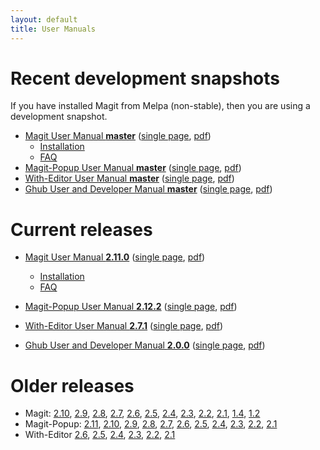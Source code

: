 ```yaml
---
layout: default
title: User Manuals
---
```


# Recent development snapshots

If you have installed Magit from Melpa (non-stable), then you are
using a development snapshot.

- [Magit User Manual **master**](/manual/magit)
  ([single page](/manual/magit.html),
  [pdf](/manual/magit.pdf))
  - [Installation](/manual/magit/Installation.html)
  - [FAQ](/manual/magit/FAQ.html)
- [Magit-Popup User Manual **master**](/manual/magit-popup)
  ([single page](/manual/magit-popup.html),
  [pdf](/manual/magit-popup.pdf))
- [With-Editor User Manual **master**](/manual/with-editor)
  ([single page](/manual/with-editor.html),
  [pdf](/manual/with-editor.pdf))
- [Ghub User and Developer Manual **master**](/manual/ghub)
  ([single page](/manual/ghub.html),
  [pdf](/manual/ghub.pdf))

# Current releases

- [Magit User Manual **2.11.0**](/manual/2.11.0/magit)
  ([single page](/manual/2.11.0/magit.html),
  [pdf](/manual/2.11.0/magit.pdf))
  - [Installation](/manual/2.11.0/magit/Installation.html)
  - [FAQ](/manual/2.11.0/magit/FAQ.html)

- [Magit-Popup User Manual **2.12.2**](/manual/2.12.2/magit-popup)
  ([single page](/manual/2.12.2/magit-popup.html),
  [pdf](/manual/2.12.2/magit-popup.pdf))

- [With-Editor User Manual **2.7.1**](/manual/2.7.1/with-editor)
  ([single page](/manual/2.7.1/with-editor.html),
  [pdf](/manual/2.7.1/with-editor.pdf))

- [Ghub User and Developer Manual **2.0.0**](/manual/2.0.0/ghub)
  ([single page](/manual/2.0.0/ghub.html),
  [pdf](/manual/2.0.0/ghub.pdf))

# Older releases

- Magit:
  [2.10](/manual/2.10/magit.pdf),
  [2.9](/manual/2.9/magit.pdf),
  [2.8](/manual/2.8/magit.pdf),
  [2.7](/manual/2.7/magit.pdf),
  [2.6](/manual/2.6/magit.pdf),
  [2.5](/manual/2.5/magit.pdf),
  [2.4](/manual/2.4/magit.pdf),
  [2.3](/manual/2.3/magit.pdf),
  [2.2](/manual/2.2/magit.pdf),
  [2.1](/manual/2.1/magit.pdf),
  [1.4](/manual/1.4/magit.pdf),
  [1.2](/manual/1.2/magit.pdf)
- Magit-Popup:
  [2.11](/manual/2.11/magit-popup.pdf),
  [2.10](/manual/2.10/magit-popup.pdf),
  [2.9](/manual/2.9/magit-popup.pdf),
  [2.8](/manual/2.8/magit-popup.pdf),
  [2.7](/manual/2.7/magit-popup.pdf),
  [2.6](/manual/2.6/magit-popup.pdf),
  [2.5](/manual/2.5/magit-popup.pdf),
  [2.4](/manual/2.4/magit-popup.pdf),
  [2.3](/manual/2.3/magit-popup.pdf),
  [2.2](/manual/2.2/magit-popup.pdf),
  [2.1](/manual/2.1/magit-popup.pdf)
- With-Editor
  [2.6](/manual/2.6/with-editor.pdf),
  [2.5](/manual/2.5/with-editor.pdf),
  [2.4](/manual/2.4/with-editor.pdf),
  [2.3](/manual/2.3/with-editor.pdf),
  [2.2](/manual/2.2/with-editor.pdf),
  [2.1](/manual/2.1/with-editor.pdf)
